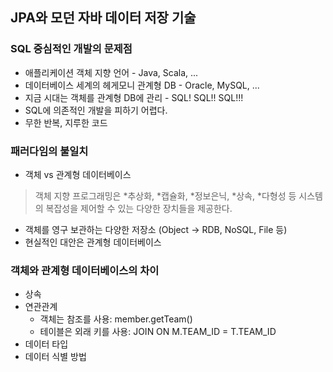 ## JPA와 모던 자바 데이터 저장 기술

### SQL 중심적인 개발의 문제점
- 애플리케이션 객체 지향 언어 - Java, Scala, ...
- 데이터베이스 세계의 헤게모니 관계형 DB - Oracle, MySQL, ...
- 지금 시대는 객체를 관계형 DB에 관리 - SQL! SQL!! SQL!!!
- SQL에 의존적인 개발을 피하기 어렵다.
- 무한 반복, 지루한 코드


### 패러다임의 불일치
- 객체 vs 관계형 데이터베이스
>객체 지향 프로그래밍은 *추상화, *캡슐화, *정보은닉, *상속, *다형성 등 시스템의 복잡성을 제어할 수 있는
다양한 장치들을 제공한다.

- 객체를 영구 보관하는 다양한 저장소 (Object -> RDB, NoSQL, File 등)
- 현실적인 대안은 관계형 데이터베이스


### 객체와 관계형 데이터베이스의 차이
- 상속
- 연관관계
    - 객체는 참조를 사용: member.getTeam()
    - 테이블은 외래 키를 사용: JOIN ON M.TEAM_ID = T.TEAM_ID
- 데이터 타입
- 데이터 식별 방법


